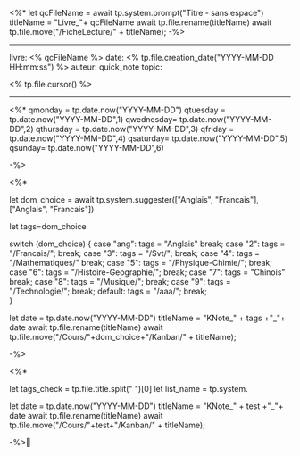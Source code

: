 <%*
let qcFileName = await tp.system.prompt("Titre - sans espace")
titleName = "Livre_"+ qcFileName
await tp.file.rename(titleName)
await tp.file.move("/FicheLecture/" + titleName);
-%>

---

livre: <% qcFileName %>
date: <% tp.file.creation_date("YYYY-MM-DD HH:mm:ss") %>
auteur: quick_note
topic: 

<% tp.file.cursor() %>

---


<%*
qmonday = tp.date.now("YYYY-MM-DD")
qtuesday = tp.date.now("YYYY-MM-DD",1)
qwednesday= tp.date.now("YYYY-MM-DD",2)
qthursday = tp.date.now("YYYY-MM-DD",3)
qfriday = tp.date.now("YYYY-MM-DD",4)
qsaturday= tp.date.now("YYYY-MM-DD",5)
qsunday= tp.date.now("YYYY-MM-DD",6)


-%>




<%*

let dom_choice = await tp.system.suggester(["Anglais", "Francais"], ["Anglais", "Francais"])


let tags=dom_choice

switch (dom_choice) { 
	case "ang": 
		tags = "Anglais" 
		break; 
	case "2": 
		tags = "/Francais/"; 
		break; 
	case "3": 
		tags = "/Svt/"; 
		break; 
	case "4": 
		tags = "/Mathematiques/" 
		break; 
	case "5": 
		tags = "/Physique-Chimie/"; 
		break; 
	case "6": 
		tags = "/Histoire-Geographie/"; 
		break;
	case "7": 
		tags = "Chinois" 
		break; 
	case "8": 
		tags = "/Musique/"; 
		break; 
	case "9": 
		tags = "/Technologie/"; 
		break; 
	default:
		tags = "/aaa/"; 
		break; 	
	}


let date = tp.date.now("YYYY-MM-DD")
titleName = "KNote_" + tags +"_"+ date
await tp.file.rename(titleName)
await tp.file.move("/Cours/"+dom_choice+"/Kanban/" + titleName);




-%>


<%*

let tags_check = tp.file.title.split(" ")[0]
let list_name = tp.system.

let date = tp.date.now("YYYY-MM-DD")
titleName = "KNote_" + test +"_"+ date
await tp.file.rename(titleName)
await tp.file.move("/Cours/"+test+"/Kanban/" + titleName);




-%>🥽